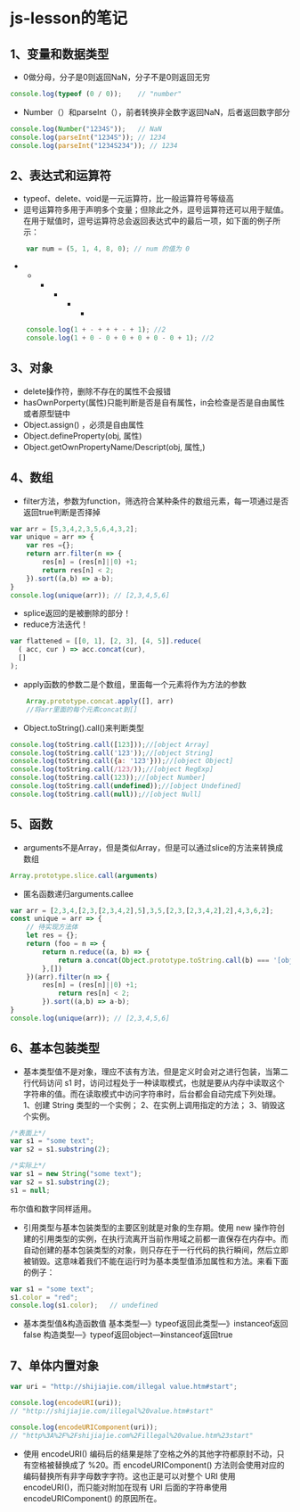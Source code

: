 # js-lesson的笔记
## 1、变量和数据类型
* 0做分母，分子是0则返回NaN，分子不是0则返回无穷
``` javascript
console.log(typeof (0 / 0));    // "number" 
```
* Number（）和parseInt（），前者转换非全数字返回NaN，后者返回数字部分
```javascript
console.log(Number("1234S"));   // NaN
console.log(parseInt("1234S")); // 1234
console.log(parseInt("1234S234")); // 1234
```

## 2、表达式和运算符
* typeof、delete、void是一元运算符，比一般运算符号等级高
* 逗号运算符多用于声明多个变量；但除此之外，逗号运算符还可以用于赋值。在用于赋值时，逗号运算符总会返回表达式中的最后一项，如下面的例子所示：
```javascript
	var num = (5, 1, 4, 8, 0); // num 的值为 0
```
* + - + - + 
```javascript
	console.log(1 + - + + + - + 1); //2
	console.log(1 + 0 - 0 + 0 + 0 + 0 - 0 + 1); //2
```

## 3、对象
* delete操作符，删除不存在的属性不会报错
* hasOwnPorperty(属性)只能判断是否是自有属性，in会检查是否是自由属性或者原型链中
* Object.assign() ，必须是自由属性
* Object.defineProperty(obj, 属性)
* Object.getOwnPropertyName/Descript(obj, 属性,)

## 4、数组
* filter方法，参数为function，筛选符合某种条件的数组元素，每一项通过是否返回true判断是否择掉
```javascript
var arr = [5,3,4,2,3,5,6,4,3,2];
var unique = arr => {
    var res ={};
    return arr.filter(n => {
        res[n] = (res[n]||0) +1;
        return res[n] < 2;
    }).sort((a,b) => a-b);
}
console.log(unique(arr)); // [2,3,4,5,6]
```
* splice返回的是被删除的部分！
* reduce方法迭代！
```javascript
var flattened = [[0, 1], [2, 3], [4, 5]].reduce(
  ( acc, cur ) => acc.concat(cur),
  []
);
```
* apply函数的参数二是个数组，里面每一个元素将作为方法的参数
```javascript
	Array.prototype.concat.apply([], arr)
	//将arr里面的每个元素concat到[]
```
* Object.toString().call()来判断类型
```javascript
console.log(toString.call([123]));//[object Array]  
console.log(toString.call('123'));//[object String]  
console.log(toString.call({a: '123'}));//[object Object]  
console.log(toString.call(/123/));//[object RegExp]  
console.log(toString.call(123));//[object Number]  
console.log(toString.call(undefined));//[object Undefined]  
console.log(toString.call(null));//[object Null]   
```

## 5、函数
* arguments不是Array，但是类似Array，但是可以通过slice的方法来转换成数组
```javascript
Array.prototype.slice.call(arguments)
```
* 匿名函数递归arguments.callee
```javascript
var arr = [2,3,4,[2,3,[2,3,4,2],5],3,5,[2,3,[2,3,4,2],2],4,3,6,2];
const unique = arr => {
    // 待实现方法体
    let res = {};
    return (foo = n => {
        return n.reduce((a, b) => {
            return a.concat(Object.prototype.toString.call(b) === '[object Array]' ? foo(b) : b)
        },[])
    })(arr).filter(n => {
        res[n] = (res[n]||0) +1;
            return res[n] < 2;
        }).sort((a,b) => a-b);
}
console.log(unique(arr)); // [2,3,4,5,6]
```

## 6、基本包装类型
* 基本类型值不是对象，理应不该有方法，但是定义时会对之进行包装，当第二行代码访问 s1 时，访问过程处于一种读取模式，也就是要从内存中读取这个字符串的值。而在读取模式中访问字符串时，后台都会自动完成下列处理。
1、创建 String 类型的一个实例；
2、在实例上调用指定的方法；
3、销毁这个实例。
```javascript
/*表面上*/
var s1 = "some text";
var s2 = s1.substring(2);

/*实际上*/
var s1 = new String("some text");
var s2 = s1.substring(2);
s1 = null;
```
布尔值和数字同样适用。

* 引用类型与基本包装类型的主要区别就是对象的生存期。使用 new 操作符创建的引用类型的实例，在执行流离开当前作用域之前都一直保存在内存中。而自动创建的基本包装类型的对象，则只存在于一行代码的执行瞬间，然后立即被销毁。这意味着我们不能在运行时为基本类型值添加属性和方法。来看下面的例子：

```javascript
var s1 = "some text";
s1.color = "red";
console.log(s1.color);   // undefined
```

* 基本类型值&构造函数值
基本类型—》typeof返回此类型—》instanceof返回false
构造类型—》typeof返回object—》instanceof返回true

## 7、单体内置对象
```javascript
var uri = "http://shijiajie.com/illegal value.htm#start";

console.log(encodeURI(uri));
// "http://shijiajie.com/illegal%20value.htm#start"

console.log(encodeURIComponent(uri));
// "http%3A%2F%2Fshijiajie.com%2Fillegal%20value.htm%23start"
```
* 使用 encodeURI() 编码后的结果是除了空格之外的其他字符都原封不动，只有空格被替换成了 %20。而 encodeURIComponent() 方法则会使用对应的编码替换所有非字母数字字符。这也正是可以对整个 URI 使用 encodeURI()，而只能对附加在现有 URI 后面的字符串使用 encodeURIComponent() 的原因所在。